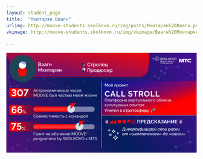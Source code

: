 ```yaml
---
layout: student_page
title:  "Мхитарян Ваагн"
urlimg: http://moove-students.skolkovo.ru/img/posts/Мхитарян%20Ваагн.png
vkimage: http://moove-students.skolkovo.ru/img/vkimage/Ваагн%20Мхитарян%20для%20Вк.png

---
```

<img class="img-fluid" src="/img/posts/Мхитарян Ваагн.png" alt="moove-1">
